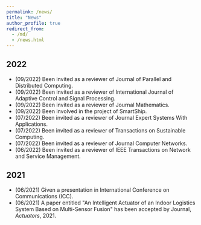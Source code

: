 ```yaml
---
permalink: /news/
title: "News"
author_profile: true
redirect_from: 
  - /md/
  - /news.html
---
```


## 2022
  * (09/2022) Been invited as a reviewer of Journal of Parallel and Distributed Computing.
  * (09/2022) Been invited as a reviewer of International Journal of Adaptive Control and Signal Processing.  
  * (09/2022) Been invited as a reviewer of Journal Mathematics. 
  * (09/2022) Been involved in the project of SmartShip.  
  * (07/2022) Been invited as a reviewer of Journal Expert Systems With Applications.
  * (07/2022) Been invited as a reviewer of Transactions on Sustainable Computing.
  * (07/2022) Been invited as a reviewer of Journal Computer Networks.
  * (06/2022) Been invited as a reviewer of IEEE Transactions on Network and Service Management.
  <!--* (06/2022) Passed the defense of Ph.D. dissertation.-->
  
## 2021
  * (06/2021) Given a presentation in International Conference on Communications (ICC).
  * (06/2021) A paper entitled "An Intelligent Actuator of an Indoor Logistics System Based on Multi-Sensor Fusion" has been accepted by Journal, <i>Actuators</i>, 2021.

